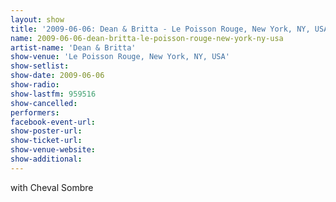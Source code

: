 ```yaml
---
layout: show
title: '2009-06-06: Dean & Britta - Le Poisson Rouge, New York, NY, USA'
name: 2009-06-06-dean-britta-le-poisson-rouge-new-york-ny-usa
artist-name: 'Dean & Britta'
show-venue: 'Le Poisson Rouge, New York, NY, USA'
show-setlist: 
show-date: 2009-06-06
show-radio: 
show-lastfm: 959516
show-cancelled: 
performers: 
facebook-event-url: 
show-poster-url: 
show-ticket-url: 
show-venue-website: 
show-additional: 
---
```


with Cheval Sombre